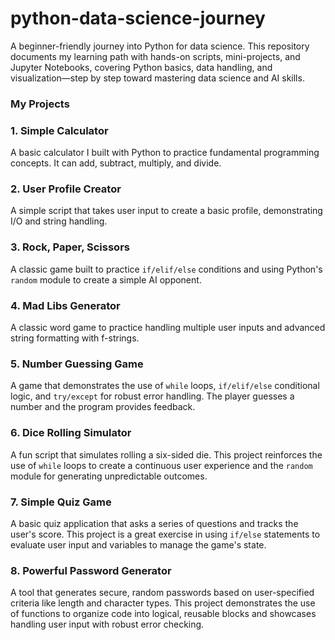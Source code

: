 # python-data-science-journey
A beginner-friendly journey into Python for data science. This repository documents my learning path with hands-on scripts, mini-projects, and Jupyter Notebooks, covering Python basics, data handling, and visualization—step by step toward mastering data science and AI skills.


### My Projects ###

### 1. Simple Calculator
A basic calculator I built with Python to practice fundamental programming concepts. It can add, subtract, multiply, and divide.

### 2. User Profile Creator
A simple script that takes user input to create a basic profile, demonstrating I/O and string handling.

### 3. Rock, Paper, Scissors
A classic game built to practice `if/elif/else` conditions and using Python's `random` module to create a simple AI opponent.

### 4. Mad Libs Generator
A classic word game to practice handling multiple user inputs and advanced string formatting with f-strings.

### 5. Number Guessing Game
A game that demonstrates the use of `while` loops, `if/elif/else` conditional logic, and `try/except` for robust error handling. The player guesses a number and the program provides feedback.

### 6. Dice Rolling Simulator
A fun script that simulates rolling a six-sided die. This project reinforces the use of `while` loops to create a continuous user experience and the `random` module for generating unpredictable outcomes.

### 7. Simple Quiz Game
A basic quiz application that asks a series of questions and tracks the user's score. This project is a great exercise in using `if/else` statements to evaluate user input and variables to manage the game's state.

### 8. Powerful Password Generator
A tool that generates secure, random passwords based on user-specified criteria like length and character types. This project demonstrates the use of functions to organize code into logical, reusable blocks and showcases handling user input with robust error checking.


